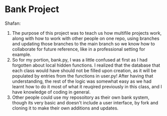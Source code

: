 # Bank Project

Shafan: 
1. The purpose of this project was to teach us how multifile projects work, along with how to work with other people on one repo, using branches and updating those branches to the main branch so we know how to collaborate for future reference, like in a professional setting for example.
2. So for my portion, bank.py, I was a little confused at first as I had forgotten about local hidden functions. I realized that the database that each class would have should not be filled upon creation, as it will be populated by entries from the functions in user.py! After having that understanding, the rest of the logic was somewhat easy as we had learnt how to do it most of what it reuqired previously in this class, and I have knowledge of coding in general.
3. Other people could use my reposoitory as their own bank system, though its very basic and doesn't include a user interface, by fork and cloning it to make their own additions and updates.
